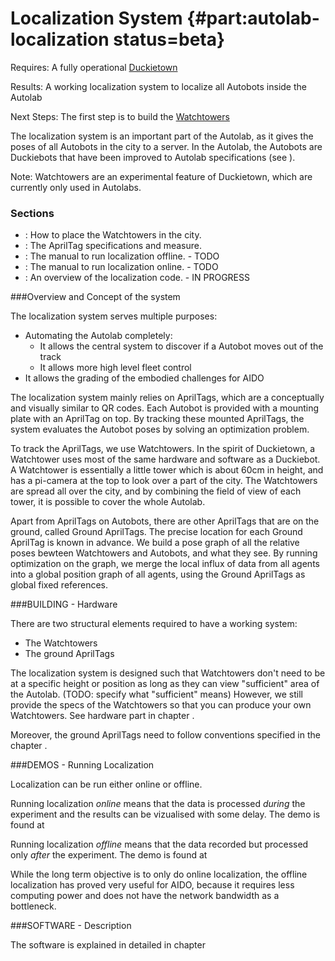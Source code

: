 # Localization System {#part:autolab-localization status=beta}

<div class='requirements' markdown="1">

Requires: A fully operational [Duckietown](+opmanual_duckietown#duckietowns)

Results: A working localization system to localize all Autobots inside the Autolab

Next Steps: The first step is to build the [Watchtowers](#watchtower-hardware)
</div>


The localization system is an important part of the Autolab, as it gives the poses of all Autobots in the city to a server. In the Autolab, the Autobots are Duckiebots that have been improved to Autolab specifications (see [](#autolab-autobot-specs)).

Note: Watchtowers are an experimental feature of Duckietown, which are currently only used in Autolabs.


### Sections


* [](#localization-watchtower-placement): How to place the Watchtowers in the city.
* [](#localization-apriltags-specs): The AprilTag specifications and measure.
* [](#localization-offline): The manual to run localization offline. - TODO
* [](#localization-online): The manual to run localization online. - TODO
* [](#localization-software): An overview of the localization code. - IN PROGRESS


###Overview and Concept of the system

The localization system serves multiple purposes:

* Automating the Autolab completely:
  * It allows the central system to discover if a Autobot moves out of the track
  * It allows more high level fleet control
* It allows the grading of the embodied challenges for AIDO

The localization system mainly relies on AprilTags, which are a conceptually and visually similar to QR codes. Each Autobot is provided with a mounting plate with an AprilTag on top. By tracking these mounted AprilTags, the system evaluates the Autobot poses by solving an optimization problem.

To track the AprilTags, we use Watchtowers. In the spirit of Duckietown, a Watchtower uses most of the same hardware and software as a Duckiebot. A Watchtower is essentially a little tower which is about 60cm in height, and has a pi-camera at the top to look over a part of the city. The Watchtowers are spread all over the city, and by combining the field of view of each tower, it is possible to cover the whole Autolab.

Apart from AprilTags on Autobots, there are other AprilTags that are on the ground, called Ground AprilTags. The precise location for each Ground AprilTag is known in advance. We build a pose graph of all the relative poses bewteen Watchtowers and Autobots, and what they see. By running optimization on the graph, we merge the local influx of data from all agents into a global position graph of all agents, using the Ground AprilTags as global fixed references.

###BUILDING - Hardware

There are two structural elements required to have a working system:

* The Watchtowers
* The ground AprilTags

The localization system is designed such that Watchtowers don't need to be at a specific height or position as long as they can view "sufficient" area of the Autolab. (TODO: specify what "sufficient" means) However, we still provide the specs of the Watchtowers so that you can produce your own Watchtowers. See hardware part in chapter [](#watchtower-hardware).

Moreover, the ground AprilTags need to follow conventions specified in the chapter [](#localization-apriltags-specs).



###DEMOS - Running Localization

Localization can be run either online or offline.

Running localization _online_ means that the data is processed _during_ the experiment and the results can be vizualised with some delay. The demo is found at [](#localization-online)

Running localization _offline_ means that the data recorded but processed only _after_ the experiment. The demo is found at [](#localization-offline)

While the long term objective is to only do online localization, the offline localization has proved very useful for AIDO, because it requires less computing power and does not have the network bandwidth as a bottleneck.


###SOFTWARE - Description

The software is explained in detailed in chapter [](#localization-software)
